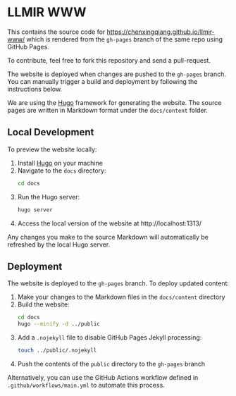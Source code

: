 # LLMIR WWW

This contains the source code for https://chenxingqiang.github.io/llmir-www/ which is rendered from the `gh-pages` branch of the same repo using GitHub Pages.

To contribute, feel free to fork this repository and send a pull-request.

The website is deployed when changes are pushed to the `gh-pages` branch. You can manually trigger a build and deployment by following the instructions below.

We are using the [Hugo](https://gohugo.io/) framework for generating the website. The source pages are written in Markdown format under the `docs/content` folder.

## Local Development

To preview the website locally:

1. Install [Hugo](https://gohugo.io/getting-started/installing/) on your machine
2. Navigate to the `docs` directory:
   ```sh
   cd docs
   ```
3. Run the Hugo server:
   ```sh
   hugo server
   ```
4. Access the local version of the website at http://localhost:1313/

Any changes you make to the source Markdown will automatically be refreshed by the local Hugo server.

## Deployment

The website is deployed to the `gh-pages` branch. To deploy updated content:

1. Make your changes to the Markdown files in the `docs/content` directory
2. Build the website:
   ```sh
   cd docs
   hugo --minify -d ../public
   ```
3. Add a `.nojekyll` file to disable GitHub Pages Jekyll processing:
   ```sh
   touch ../public/.nojekyll
   ```
4. Push the contents of the `public` directory to the `gh-pages` branch

Alternatively, you can use the GitHub Actions workflow defined in `.github/workflows/main.yml` to automate this process.
